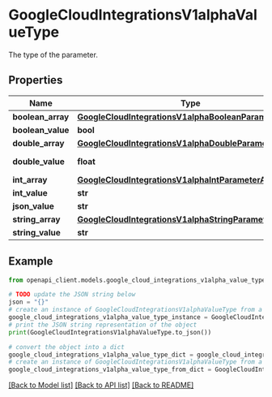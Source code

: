 # GoogleCloudIntegrationsV1alphaValueType

The type of the parameter.

## Properties

Name | Type | Description | Notes
------------ | ------------- | ------------- | -------------
**boolean_array** | [**GoogleCloudIntegrationsV1alphaBooleanParameterArray**](GoogleCloudIntegrationsV1alphaBooleanParameterArray.md) |  | [optional] 
**boolean_value** | **bool** | Boolean. | [optional] 
**double_array** | [**GoogleCloudIntegrationsV1alphaDoubleParameterArray**](GoogleCloudIntegrationsV1alphaDoubleParameterArray.md) |  | [optional] 
**double_value** | **float** | Double Number. | [optional] 
**int_array** | [**GoogleCloudIntegrationsV1alphaIntParameterArray**](GoogleCloudIntegrationsV1alphaIntParameterArray.md) |  | [optional] 
**int_value** | **str** | Integer. | [optional] 
**json_value** | **str** | Json. | [optional] 
**string_array** | [**GoogleCloudIntegrationsV1alphaStringParameterArray**](GoogleCloudIntegrationsV1alphaStringParameterArray.md) |  | [optional] 
**string_value** | **str** | String. | [optional] 

## Example

```python
from openapi_client.models.google_cloud_integrations_v1alpha_value_type import GoogleCloudIntegrationsV1alphaValueType

# TODO update the JSON string below
json = "{}"
# create an instance of GoogleCloudIntegrationsV1alphaValueType from a JSON string
google_cloud_integrations_v1alpha_value_type_instance = GoogleCloudIntegrationsV1alphaValueType.from_json(json)
# print the JSON string representation of the object
print(GoogleCloudIntegrationsV1alphaValueType.to_json())

# convert the object into a dict
google_cloud_integrations_v1alpha_value_type_dict = google_cloud_integrations_v1alpha_value_type_instance.to_dict()
# create an instance of GoogleCloudIntegrationsV1alphaValueType from a dict
google_cloud_integrations_v1alpha_value_type_from_dict = GoogleCloudIntegrationsV1alphaValueType.from_dict(google_cloud_integrations_v1alpha_value_type_dict)
```
[[Back to Model list]](../README.md#documentation-for-models) [[Back to API list]](../README.md#documentation-for-api-endpoints) [[Back to README]](../README.md)


